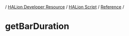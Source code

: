/ [HALion Developer Resource](../..//HALion-Developer-Resource.md) / [HALion Script](./HALion-Script.md) / [Reference](./Reference.md) /

# getBarDuration
